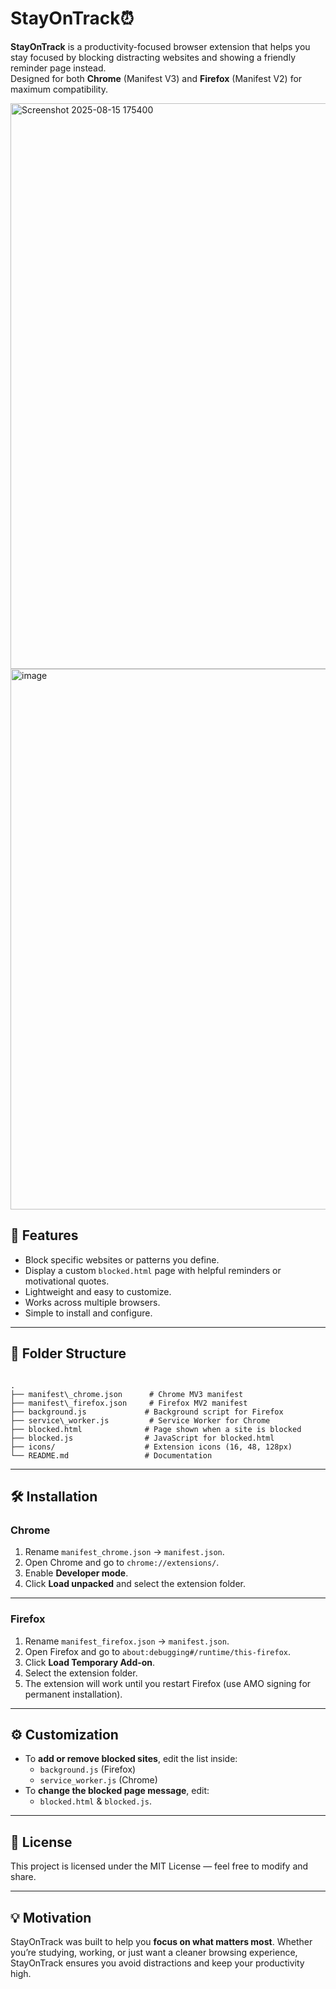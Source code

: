 # StayOnTrack⏰

**StayOnTrack** is a productivity-focused browser extension that helps you stay focused by blocking distracting websites and showing a friendly reminder page instead.  
Designed for both **Chrome** (Manifest V3) and **Firefox** (Manifest V2) for maximum compatibility.

<img width="1385" height="905" alt="Screenshot 2025-08-15 175400" src="https://github.com/user-attachments/assets/dde92a1d-32b6-4a50-bd2b-9242a872a04c" />

<img width="1897" height="865" alt="image" src="https://github.com/user-attachments/assets/3aba9fcc-2cde-4eac-89bc-de823b2f125d" />


## 📌 Features

- Block specific websites or patterns you define.
- Display a custom `blocked.html` page with helpful reminders or motivational quotes.
- Lightweight and easy to customize.
- Works across multiple browsers.
- Simple to install and configure.

---

## 📂 Folder Structure

```

.
├── manifest\_chrome.json      # Chrome MV3 manifest
├── manifest\_firefox.json     # Firefox MV2 manifest
├── background.js             # Background script for Firefox
├── service\_worker.js         # Service Worker for Chrome
├── blocked.html              # Page shown when a site is blocked
├── blocked.js                # JavaScript for blocked.html
├── icons/                    # Extension icons (16, 48, 128px)
└── README.md                 # Documentation

```

---

## 🛠 Installation

### **Chrome**

1. Rename `manifest_chrome.json` → `manifest.json`.
2. Open Chrome and go to `chrome://extensions/`.
3. Enable **Developer mode**.
4. Click **Load unpacked** and select the extension folder.

---

### **Firefox**

1. Rename `manifest_firefox.json` → `manifest.json`.
2. Open Firefox and go to `about:debugging#/runtime/this-firefox`.
3. Click **Load Temporary Add-on**.
4. Select the extension folder.
5. The extension will work until you restart Firefox (use AMO signing for permanent installation).

---

## ⚙ Customization

- To **add or remove blocked sites**, edit the list inside:
  - `background.js` (Firefox)
  - `service_worker.js` (Chrome)
- To **change the blocked page message**, edit:
  - `blocked.html` & `blocked.js`.

---

## 📜 License

This project is licensed under the MIT License — feel free to modify and share.

---

## 💡 Motivation

StayOnTrack was built to help you **focus on what matters most**. Whether you’re studying, working, or just want a cleaner browsing experience, StayOnTrack ensures you avoid distractions and keep your productivity high.
